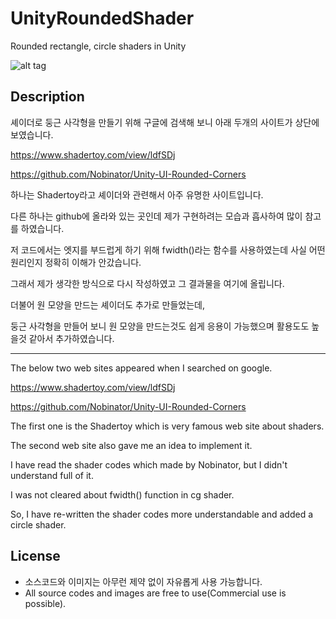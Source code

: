 # UnityRoundedShader
Rounded rectangle, circle shaders in Unity

![alt tag](https://github.com/sunduk/UnityRoundedShader/blob/master/screenshot.png?raw=true)

## Description
셰이더로 둥근 사각형을 만들기 위해 구글에 검색해 보니 아래 두개의 사이트가 상단에 보였습니다.

https://www.shadertoy.com/view/ldfSDj

https://github.com/Nobinator/Unity-UI-Rounded-Corners

하나는 Shadertoy라고 셰이더와 관련해서 아주 유명한 사이트입니다.

다른 하나는 github에 올라와 있는 곳인데 제가 구현하려는 모습과 흡사하여 많이 참고를 하였습니다.

저 코드에서는 엣지를 부드럽게 하기 위해 fwidth()라는 함수를 사용하였는데 사실 어떤 원리인지 정확히 이해가 안갔습니다.

그래서 제가 생각한 방식으로 다시 작성하였고 그 결과물을 여기에 올립니다.

더불어 원 모양을 만드는 셰이더도 추가로 만들었는데,

둥근 사각형을 만들어 보니 원 모양을 만드는것도 쉽게 응용이 가능했으며 활용도도 높을것 같아서 추가하였습니다.


-----


The below two web sites appeared when I searched on google.

https://www.shadertoy.com/view/ldfSDj

https://github.com/Nobinator/Unity-UI-Rounded-Corners


The first one is the Shadertoy which is very famous web site about shaders.

The second web site also gave me an idea to implement it.

I have read the shader codes which made by Nobinator, but I didn't understand full of it.

I was not cleared about fwidth() function in cg shader.

So, I have re-written the shader codes more understandable and added a circle shader.


## License
- 소스코드와 이미지는 아무런 제약 없이 자유롭게 사용 가능합니다.
- All source codes and images are free to use(Commercial use is possible).
